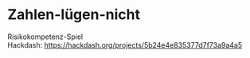# Zahlen-lügen-nicht
Risikokompetenz-Spiel  
Hackdash: https://hackdash.org/projects/5b24e4e835377d7f73a9a4a5
